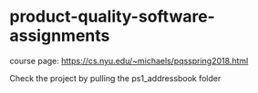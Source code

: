 # product-quality-software-assignments
course page: https://cs.nyu.edu/~michaels/pqsspring2018.html

Check the project by pulling the ps1_addressbook folder
